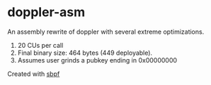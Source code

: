 # doppler-asm

An assembly rewrite of doppler with several extreme optimizations.

1. 20 CUs per call
2. Final binary size: 464 bytes (449 deployable). 
3. Assumes user grinds a pubkey ending in 0x00000000

Created with [sbpf](https://github.com/blueshift-gg/sbpf)